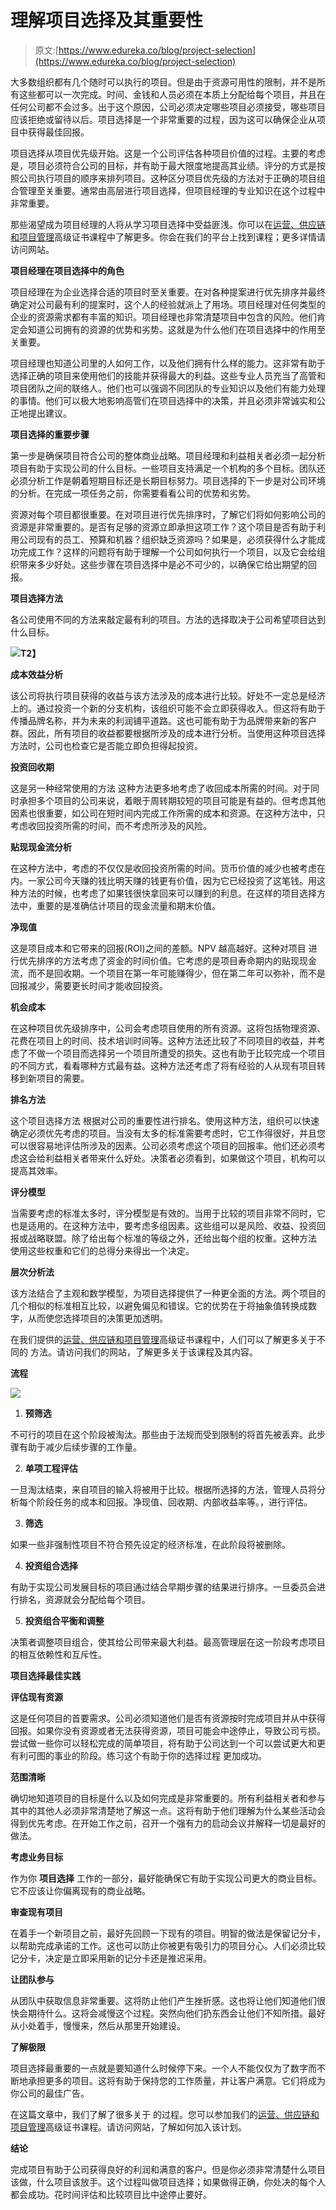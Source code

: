 # 理解项目选择及其重要性

> 原文:[https://www.edureka.co/blog/project-selection](https://www.edureka.co/blog/project-selection)

大多数组织都有几个随时可以执行的项目。但是由于资源可用性的限制，并不是所有这些都可以一次完成。时间、金钱和人员必须在本质上分配给每个项目，并且在任何公司都不会过多。出于这个原因，公司必须决定哪些项目必须接受，哪些项目应该拒绝或留待以后。项目选择是一个非常重要的过程，因为这可以确保企业从项目中获得最佳回报。

项目选择从项目优先级开始。这是一个公司评估各种项目价值的过程。主要的考虑是，项目必须符合公司的目标，并有助于最大限度地提高其业绩。评分的方式是按照公司执行项目的顺序来排列项目。这种区分项目优先级的方法对于正确的项目组合管理至关重要。通常由高层进行项目选择，但项目经理的专业知识在这个过程中非常重要。

那些渴望成为项目经理的人将从学习项目选择中受益匪浅。你可以在[运营、供应链和项目管理](https://www.edureka.co/highered/advanced-program-in-operations-supply-chain-project-management-iitg)高级证书课程中了解更多。你会在我们的平台上找到课程；更多详情请访问网站。

**项目经理在项目选择中的角色**

项目经理在为企业选择合适的项目时至关重要。在对各种提案进行优先排序并最终确定对公司最有利的提案时，这个人的经验就派上了用场。项目经理对任何类型的企业的资源需求都有丰富的知识。项目经理也非常清楚项目中包含的风险。他们肯定会知道公司拥有的资源的优势和劣势。这就是为什么他们在项目选择中的作用至关重要。

项目经理也知道公司里的人如何工作，以及他们拥有什么样的能力。这非常有助于选择正确的项目来使用他们的技能并获得最大的利益。这些专业人员充当了高管和项目团队之间的联络人。他们也可以强调不同团队的专业知识以及他们有能力处理的事情。他们可以极大地影响高管们在项目选择中的决策，并且必须非常诚实和公正地提出建议。

**项目选择的重要步骤**

第一步是确保项目符合公司的整体商业战略。项目经理和利益相关者必须一起分析项目有助于实现公司的什么目标。一些项目支持满足一个机构的多个目标。团队还必须分析工作是朝着短期目标还是长期目标努力。项目选择的下一步是对公司环境的分析。在完成一项任务之前，你需要看看公司的优势和劣势。

资源对每个项目都很重要。在对项目进行优先排序时，了解它们将如何影响公司的资源是非常重要的。是否有足够的资源立即承担这项工作？这个项目是否有助于利用公司现有的员工、预算和机器？组织缺乏资源吗？如果是，必须获得什么才能成功完成工作？这样的问题将有助于理解一个公司如何执行一个项目，以及它会给组织带来多少好处。这些步骤在项目选择中是必不可少的，以确保它给出期望的回报。

**项目选择方法**

各公司使用不同的方法来敲定最有利的项目。方法的选择取决于公司希望项目达到什么目标。

**![](../Images/339fe052a2f0b1b4ada3fd73a22741b7.png)T2】**

**成本效益分析**

该公司将执行项目获得的收益与该方法涉及的成本进行比较。好处不一定总是经济上的。通过投资一个新的分支机构，该组织可能不会立即获得收入。但这将有助于传播品牌名称，并为未来的利润铺平道路。这也可能有助于为品牌带来新的客户群。因此，所有项目的收益都要根据所涉及的成本进行分析。当使用这种项目选择方法时，公司也检查它是否能立即负担得起投资。

**投资回收期**

这是另一种经常使用的方法 这种方法更多地考虑了收回成本所需的时间。对于同时承担多个项目的公司来说，着眼于周转期较短的项目可能是有益的。但考虑其他因素也很重要，如公司在短时间内完成工作所需的成本和资源。在这种方法中，只考虑收回投资所需的时间，而不考虑所涉及的风险。

**贴现现金流分析**

在这种方法中，考虑的不仅仅是收回投资所需的时间。货币价值的减少也被考虑在内。一家公司今天赚的钱比明天赚的钱更有价值，因为它已经投资了这笔钱。用这种方法的时候，也考虑了如果钱很快拿回来可以赚到的利息。在这样的项目选择方法中，重要的是准确估计项目的现金流量和期末价值。

**净现值**

这是项目成本和它带来的回报(ROI)之间的差额。NPV 越高越好。这种对项目 进行优先排序的方法考虑了资金的时间价值。它考虑的是项目寿命期内的贴现现金流，而不是回收期。一个项目在第一年可能赚得少，但在第二年可以弥补，而不是回报减少，需要更长时间才能收回投资。

**机会成本**

在这种项目优先级排序中，公司会考虑项目使用的所有资源。这将包括物理资源、花费在项目上的时间、技术培训时间等。这种方法还比较了不同项目的收益，并考虑了不做一个项目而选择另一个项目所遭受的损失。这也有助于比较完成一个项目的不同方式，看看哪种方式最有益。这种方法还考虑了将有经验的人从现有项目转移到新项目的需要。

**排名方法**

这个项目选择方法 根据对公司的重要性进行排名。使用这种方法，组织可以快速确定必须优先考虑的项目。当没有太多的标准需要考虑时，它工作得很好，并且您可以很容易地评估所涉及的因素。公司必须考虑这个项目的回报率。他们还必须考虑这会给利益相关者带来什么好处。决策者必须看到，如果做这个项目，机构可以提高其效率。

**评分模型**

当需要考虑的标准太多时，评分模型是有效的。当用于比较的项目非常不同时，它也是适用的。在这种方法中，要考虑多组因素。这些组可以是风险、收益、投资回报或战略联盟。除了给出每个标准的等级之外，还给出每个组的权重。这种方法 使用这些权重和它们的总得分来得出一个决定。

**层次分析法**

该方法结合了主观和数学模型，为项目选择提供了一种更全面的方法。两个项目的几个相似的标准相互比较，以避免偏见和错误。它的优势在于将抽象值转换成数字，从而使您选择项目的决策更加透明。

在我们提供的[运营、供应链和项目管理](https://www.edureka.co/highered/advanced-program-in-operations-supply-chain-project-management-iitg)高级证书课程中，人们可以了解更多关于不同的 方法。请访问我们的网站，了解更多关于该课程及其内容。

**流程**

![](../Images/601905853fc92f635159ea232ce45a06.png)

1.  **预筛选**

不可行的项目在这个阶段被淘汰。那些由于法规而受到限制的将首先被丢弃。此步骤有助于减少后续步骤的工作量。

2.  **单项工程评估**

一旦淘汰结束，来自项目的输入将被用于比较。根据所选择的方法，管理人员将分析每个阶段任务的成本和回报。净现值、回收期、内部收益率等。，进行评估。

3.  **筛选**

如果一些非强制性项目不符合预先设定的经济标准，在此阶段将被删除。

4.  **投资组合选择**

有助于实现公司发展目标的项目通过结合早期步骤的结果进行排序。一旦委员会进行排名，资源就会分配给每个项目。

5.  **投资组合平衡和调整**

决策者调整项目组合，使其给公司带来最大利益。最高管理层在这一阶段考虑项目的相互依赖性和互斥性。

**项目选择最佳实践**

**评估现有资源**

这是任何项目的首要需求。公司必须知道他们是否有资源按时完成项目并从中获得回报。如果你没有资源或者无法获得资源，项目可能会中途停止，导致公司亏损。尝试做一些你可以轻松完成的简单项目，将有助于公司达到一个可以尝试更大和更有利可图的事业的阶段。练习这个有助于你的选择过程 更加成功。

**范围清晰**

确切地知道项目的目标是什么以及如何完成是非常重要的。所有利益相关者和参与其中的其他人必须非常清楚地了解这一点。这将有助于他们理解为什么某些活动会得到优先考虑。在开始工作之前，召开一个强有力的启动会议并解释一切是最好的做法。

**考虑业务目标**

作为你 **项目选择** 工作的一部分，最好能确保它有助于实现公司更大的商业目标。它不应该让你偏离现有的商业战略。

**审查现有项目**

在着手一个新项目之前，最好先回顾一下现有的项目。明智的做法是保留记分卡，以帮助完成承诺的工作。这也可以防止你被更有吸引力的项目分心。人们必须比较记分卡，决定是立即采用新的记分卡还是推迟采用。

**让团队参与**

从团队中获取信息非常重要。这将防止他们产生挫折感。这也将让他们知道他们很快会期待什么。这将会减慢这个过程。突然向他们扔东西会让他们不知所措。最好从小处着手，慢慢来，然后从那里开始建设。

**了解极限**

项目选择最重要的一点就是要知道什么时候停下来。一个人不能仅仅为了数字而不断地承担更多的项目。这将有助于保持您的工作质量，并让客户满意。它们将成为你公司的最佳广告。

在这篇文章中，我们了解了很多关于 的过程。您可以参加我们的[运营、供应链和项目管理](https://www.edureka.co/highered/advanced-program-in-operations-supply-chain-project-management-iitg)高级证书课程。请访问网站，了解如何加入该计划。

**结论**

完成项目有助于公司获得良好的利润和满意的客户。但是你必须非常清楚什么项目该做，什么项目该放手。这个过程叫做项目选择；如果做得正确，你处决的每个人都会成功。花时间评估和比较项目比中途停止要好。